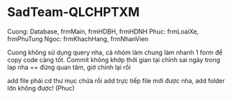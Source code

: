 # SadTeam-QLCHPTXM
Cuong: Database, frmMain, frmHDBH, frmHDNH
Phuc: frmLoaiXe, frmPhuTung
Ngoc: frmKhachHang, frmNhanVien

Cuong không sử dụng query nha, cả nhóm làm chung làm nhanh 1 form để copy code càng tốt.
Commit không khớp thời gian tại chỉnh sai ngày trong lap nha == đừng quan tâm, giờ chỉnh lại rồi

add file phải cd thư mục chứa rồi add trực tiếp file mới được nha, add folder lớn không được!  (Phuc)
